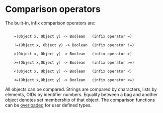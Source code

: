 # Comparison operators

The built-in, infix comparison operators are:

```

    =(Object x, Object y) -> Boolean   (infix operator =)

    !=(Object x, Object y) -> Boolean  (infix operator !=) 

    >(Object x, Object y) -> Boolean   (infix operator >) 

    >=(Object x,Object y) -> Boolean   (infix operator >=)

    <(Object x, Object y) -> Boolean   (infix operator <) 

    <=(Object x,Object y) -> Boolean   (infix operator <=)
```

All objects can be compared. Strings are compared by characters, lists by elements, OIDs by identifier numbers. Equality between a bag and another object denotes set membership of that object. The comparison functions can be [overloaded](#overloaded-functions) for user defined types. 
